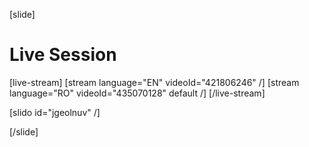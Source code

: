 [slide]
# Live Session

[live-stream]
[stream language="EN" videoId="421806246" /]
[stream language="RO" videoId="435070128" default /]
[/live-stream]

[slido id="jgeolnuv" /]

[/slide]